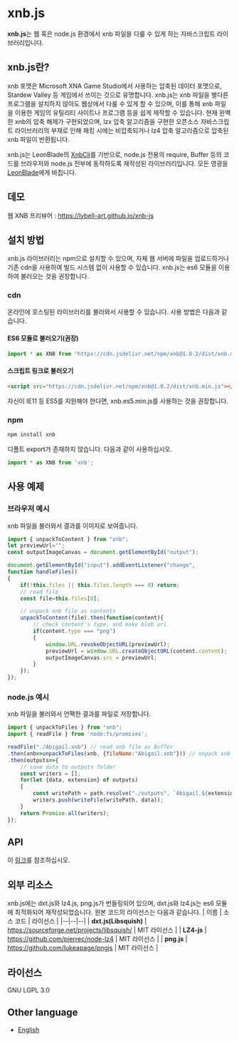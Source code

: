 xnb.js 
=============
**xnb.js**는 웹 혹은 node.js 환경에서 xnb 파일을 다룰 수 있게 하는 자바스크립트 라이브러리입니다.

## xnb.js란?
xnb 포맷은 Microsoft XNA Game Studio에서 사용하는 압축된 데이터 포맷으로, Stardew Valley 등 게임에서 쓰이는 것으로 유명합니다. xnb.js는 xnb 파일을 별다른 프로그램을 설치하지 않아도 웹상에서 다룰 수 있게 할 수 있으며, 이를 통해 xnb 파일을 이용한 게임의 유틸리티 사이트나 프로그램 등을 쉽게 제작할 수 있습니다.
현재 완벽한 xnb의 압축 해제가 구현되었으며, lzx 압축 알고리즘을 구현한 오픈소스 자바스크립트 라이브러리의 부재로 인해 패킹 시에는 비압축되거나 lz4 압축 알고리즘으로 압축된 xnb 파일이 반환됩니다.

xnb.js는 LeonBlade의 [XnbCli](https://github.com/LeonBlade/xnbcli)를 기반으로, node.js 전용의 require, Buffer 등의 코드를 브라우저와 node.js 전부에 동작하도록 재작성된 라이브러리입니다. 모든 영광을 [LeonBlade](https://github.com/LeonBlade/)에게 바칩니다.

## 데모
웹 XNB 프리뷰어 : https://lybell-art.github.io/xnb-js

## 설치 방법
xnb.js 라이브러리는 npm으로 설치할 수 있으며, 자체 웹 서버에 파일을 업로드하거나 기존 cdn을 사용하여 빌드 시스템 없이 사용할 수 있습니다.
xnb.js는 es6 모듈을 이용하여 불러오는 것을 권장합니다.

### cdn
온라인에 호스팅된 라이브러리를 불러와서 사용할 수 있습니다. 사용 방법은 다음과 같습니다.

#### ES6 모듈로 불러오기(권장)
```js
import * as XNB from "https://cdn.jsdelivr.net/npm/xnb@1.0.2/dist/xnb.module.js";
```
#### 스크립트 링크로 불러오기
```html
<script src="https://cdn.jsdelivr.net/npm/xnb@1.0.2/dist/xnb.min.js"></script>
```
자신이 IE11 등 ES5를 지원해야 한다면, xnb.es5.min.js를 사용하는 것을 권장합니다.

### npm
```sh
npm install xnb
```
디폴트 export가 존재하지 않습니다. 다음과 같이 사용하십시오.
```js
import * as XNB from 'xnb';
```

## 사용 예제

### 브라우저 예시
xnb 파일을 불러와서 결과를 이미지로 보여줍니다.
```js
import { unpackToContent } from "xnb";
let previewUrl="";
const outputImageCanvas = document.getElementById("output");

document.getElementById("input").addEventListener("change", 
function handleFiles()
{
	if(!this.files || this.files.length === 0) return;
	// read file
	const file=this.files[0];

	// unpack xnb file as contents
	unpackToContent(file).then(function(content){
		// check content's type, and make blob url
		if(content.type === "png")
		{
			window.URL.revokeObjectURL(previewUrl);
			previewUrl = window.URL.createObjectURL(content.content);
			outputImageCanvas.src = previewUrl;
		}
	});
});
```
### node.js 예시
xnb 파일을 불러와서 언팩한 결과를 파일로 저장합니다.
```js
import { unpackToFiles } from "xnb";
import { readFile } from 'node:fs/promises';

readFile("./Abigail.xnb") // read xnb file as Buffer
.then(xnb=>unpackToFiles(xnb, {fileName:"Abigail.xnb"})) // unpack xnb file
.then(outputs=>{
	// save data to outputs folder
	const writers = [];
	for(let {data, extension} of outputs)
	{
		const writePath = path.resolve("./outputs", `Abigail.${extension}`);
		writers.push(writeFile(writePath, data));
	}
	return Promise.all(writers);
});
```
## API
이 [링크](https://github.com/lybell-art/xnb-js/blob/main/api-ko.md)를 참조하십시오.

## 외부 리소스
xnb.js에는 dxt.js와 lz4.js, png.js가 번들링되어 있으며, dxt.js와 lz4.js는 es6 모듈에 최적화되어 재작성되었습니다.
원본 코드의 라이선스는 다음과 같습니다.
| 이름 | 소스 코드 | 라이선스 |
|--|--|--|
| **dxt.js(Libsquish)** | https://sourceforge.net/projects/libsquish/ | MIT 라이선스 |
| **LZ4-js** | https://github.com/pierrec/node-lz4 | MIT 라이선스 |
| **png.js** | https://github.com/lukeapage/pngjs | MIT 라이선스 |

## 라이선스
GNU LGPL 3.0

## Other language
- [English](https://github.com/lybell-art/xnb-js/blob/main/readme.md)

